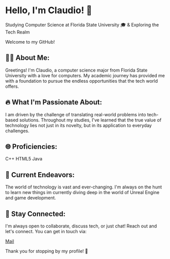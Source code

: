</html>
<body>

<h1>Hello, I'm Claudio! 👋</h1>
    <p>Studying Computer Science at Florida State University 🎓 & Exploring the Tech Realm</p>
    <p>Welcome to my GitHub! </p>

<h2>👨‍💻 About Me:</h2>
    <p>Greetings! I'm Claudio, a computer science major from Florida State University with a love for computers. My academic journey has provided me with a foundation to pursue the endless opportunities that the tech world offers.</p>

<h2>🔥 What I'm Passionate About:</h2>
    <p>I am driven by the challenge of translating real-world problems into tech-based solutions. Throughout my studies, I've learned that the true value of technology lies not just in its novelty, but in its application to everyday challenges.</p>

<h2>🌐 Proficiencies:</h2>
    <p>C++ HTML5 Java</p>

<h2>🌱 Current Endeavors:</h2>
    <p>The world of technology is vast and ever-changing. I'm always on the hunt to learn new things im currently diving deep in the world of Unreal Engine and game development.</p>

<h2>💌 Stay Connected:</h2>
    <p>I'm always open to collaborate, discuss tech, or just chat! Reach out and let's connect. You can get in touch via:</p>
    <a href="mailto:claudioflorio1@hotmail.com">Mail</a>

<p>Thank you for stopping by my profile! 🌟</p>

</body>

</html>
